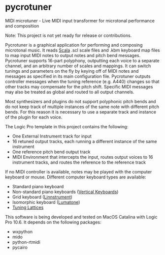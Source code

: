 # pycrotuner
MIDI microtuner - Live MIDI input transformer for microtonal performance and composition

Note: This project is not yet ready for release or contributions.

Pycrotuner is a graphical application for performing and composing microtonal music. It
reads [Scala](http://huygens-fokker.org/scala) .scl scale files and .kbm keyboard map files to
map input MIDI notes to output notes and pitch bend messages. Pycrotuner supports 16-part polyphony,
outputting each voice to a separate channel, and an arbitrary
number of scales and mappings. It can switch tunings and parameters on the fly by keying
off of MIDI notes and messages as specified in its main configuration file. Pycrotuner outputs
controller messages when the tuning reference (e.g. A440) changes so that other tracks may
compensate for the pitch shift. Specific MIDI 
messages may also be treated as global and routed to all output channels. 

Most synthesizers and plugins do not support polyphonic pitch bends and do not
keep track of multiple instances of the same note with different pitch bends.
For this reason it is necessary to use a separate track and instance of the plugin
for each voice. 

The Logic Pro template in this project contains the following:
* One External Instrument track for input
* 16 retuned output tracks, each running a different instance of the same instrument
* One reference pitch bend output track
* MIDI Environment that intercepts the input, routes output voices to 16 instrument tracks, and routes the reference to the reference track

If no MIDI controller is available, notes may be played with the computer keyboard or mouse. Different
computer keyboard types are available:
* Standard piano keyboard
* Non-standard piano keyboards \([Vertical Keyboards](https://web.archive.org/web/20200930185217/http://www.verticalkeyboards.com/keyboardoptions/microtonalkeyboards/index.html)\)
* Grid keyboard \([Linnstrument](https://www.rogerlinndesign.com/linnstrument)\)
* Isomorphic keyboard \([Lumatone](https://www.lumatone.io/)\)
* [Tuning Lattices](https://en.wikipedia.org/wiki/Lattice_(music))

This software is being developed and tested on MacOS Catalina with Logic Pro 10.6. It
depends on the following packages:
* wxpython
* mido
* python-rtmidi
* pycairo

